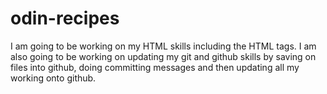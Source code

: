 # odin-recipes

I am going to be working on my HTML skills including the HTML tags.
I am also going to be working on updating my git and github skills by saving on files into github, doing committing messages and then updating all my working onto github. 